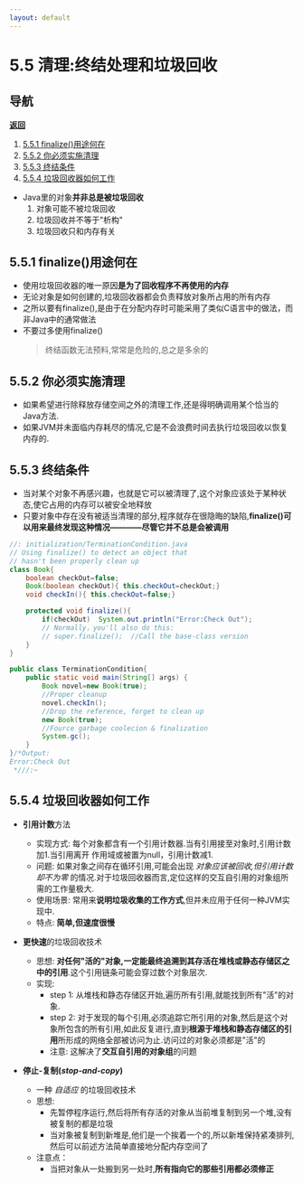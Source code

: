 ```yaml
---
layout: default
---
```


# 5.5 清理:终结处理和垃圾回收  

## 导航  

[**返回**](../menu)  

1. [5.5.1 finalize()用途何在](#551-finalize()用途何在)  
2. [5.5.2 你必须实施清理](#552-你必须实施清理)  
3. [5.5.3 终结条件](#553-终结条件)  
4. [5.5.4 垃圾回收器如何工作](#554-垃圾回收器如何工作)  

- Java里的对象**并非总是被垃圾回收**  
  1. 对象可能不被垃圾回收  
  2. 垃圾回收并不等于"析构"  
  3. 垃圾回收只和内存有关

## 5.5.1 finalize()用途何在

- 使用垃圾回收器的唯一原因**是为了回收程序不再使用的内存**  
- 无论对象是如何创建的,垃圾回收器都会负责释放对象所占用的所有内存  
- 之所以要有finalize(),是由于在分配内存时可能采用了类似C语言中的做法，而非Java中的通常做法  
- 不要过多使用finalize()  
    >终结函数无法预料,常常是危险的,总之是多余的  

## 5.5.2 你必须实施清理  

- 如果希望进行除释放存储空间之外的清理工作,还是得明确调用某个恰当的Java方法.
- 如果JVM并未面临内存耗尽的情况,它是不会浪费时间去执行垃圾回收以恢复内存的.  

## 5.5.3 终结条件  

- 当对某个对象不再感兴趣，也就是它可以被清理了,这个对象应该处于某种状态,使它占用的内存可以被安全地释放  
- 只要对象中存在没有被适当清理的部分,程序就存在很隐晦的缺陷,**finalize()可以用来最终发现这种情况————尽管它并不总是会被调用**  

```java
//: initialization/TerminationCondition.java
// Using finalize() to detect an object that
// hasn't been properly clean up
class Book{
    boolean checkOut=false;
    Book(boolean checkOut){ this.checkOut=checkOut;}
    void checkIn(){ this.checkOut=false;}

    protected void finalize(){
        if(checkOut)  System.out.println("Error:Check Out");
        // Normally，you'll also do this:
        // super.finalize();  //Call the base-class version
    }
}

public class TerminationCondition{
    public static void main(String[] args) {
        Book novel=new Book(true);
        //Proper cleanup
        novel.checkIn();
        //Drop the reference, forget to clean up
        new Book(true);
        //Fource garbage coolecion & finalization
        System.gc();
    }
}/*Output:
Error:Check Out
 *///:~
```

## 5.5.4 垃圾回收器如何工作  

- **引用计数**方法  
  - 实现方式:  每个对象都含有一个引用计数器.当有引用接至对象时,引用计数加1.当引用离开 作用域或被置为null，引用计数减1.  
  - 问题: 如果对象之间存在循环引用,可能会出现 _对象应该被回收,但引用计数却不为零_ 的情况.对于垃圾回收器而言,定位这样的交互自引用的对象组所需的工作量极大.
  - 使用场景: 常用来**说明垃圾收集的工作方式**,但并未应用于任何一种JVM实现中.  
  - 特点: **简单,但速度很慢**  

- **更快速**的垃圾回收技术
  - 思想:  **对任何"活的"对象,一定能最终追溯到其存活在堆栈或静态存储区之中的引用**.这个引用链条可能会穿过数个对象层次.  
  - 实现:  
    - step 1: 从堆栈和静态存储区开始,遍历所有引用,就能找到所有"活"的对象.  
    - step 2: 对于发现的每个引用,必须追踪它所引用的对象,然后是这个对象所包含的所有引用,如此反复进行,直到**根源于堆栈和静态存储区的引用**所形成的网络全部被访问为止.访问过的对象必须都是"活"的  
    - 注意:  这解决了**交互自引用的对象组**的问题  

- **停止-复制(_stop-and-copy_)**  
  - 一种 _自适应_ 的垃圾回收技术  
  - 思想:  
    - 先暂停程序运行,然后将所有存活的对象从当前堆复制到另一个堆,没有被复制的都是垃圾  
    - 当对象被复制到新堆是,他们是一个挨着一个的,所以新堆保持紧凑排列,然后可以前述方法简单直接地分配内存空间了  
  - 注意点：  
    - 当把对象从一处搬到另一处时,**所有指向它的那些引用都必须修正**  